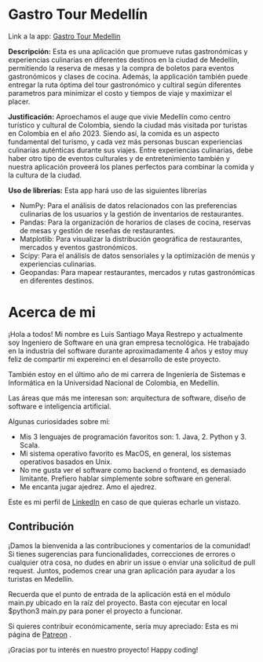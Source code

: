 # Gastro Tour Medellín

Link a la app: [Gastro Tour Medellin](https://ppidaimayals-production.up.railway.app/)

**Descripción:** Esta es una aplicación que promueve rutas gastronómicas y experiencias culinarias en diferentes destinos en la ciudad de Medellín, permitiendo la reserva de mesas y la compra de boletos para eventos gastronómicos y clases de cocina. Además, la applicación también  puede entregar la ruta óptima del tour gastronómico y cultiral según diferentes parametros para minimizar el costo y tiempos de viaje y maximizar el placer.


**Justificación:** Aproechamos el auge que vivie Medellín como centro turístico y cultural de Colombia, siendo la ciudad más visitada por turistas en Colombia en el año 2023. Siendo así, la comida es un aspecto fundamental del turismo, y cada vez más personas buscan experiencias culinarias auténticas durante sus viajes. Entre experiencias culinarias, debe haber otro tipo de eventos culturales y de entretenimiento también y nuestra aplicación proveerá los planes perfectos para combinar la comida y la cultura de la ciudad.

**Uso de librerías:** Esta app hará uso de las siguientes librerías
- NumPy: Para el análisis de datos relacionados con las preferencias culinarias de los usuarios y la gestión de inventarios de restaurantes.
- Pandas: Para la organización de horarios de clases de cocina, reservas de mesas y gestión de reseñas de restaurantes.
- Matplotlib: Para visualizar la distribución geográfica de restaurantes, mercados y eventos gastronómicos.
- Scipy: Para el análisis de datos sensoriales y la optimización de menús y experiencias culinarias.
- Geopandas: Para mapear restaurantes, mercados y rutas gastronómicas en diferentes destinos.


# Acerca de mi


¡Hola a todos! Mi nombre es Luis Santiago Maya Restrepo y actualmente soy Ingeniero de Software en una gran empresa tecnológica. He trabajado en la industria del software durante aproximadamente 4 años y estoy muy feliz de compartir mi expereinci en el desarrollo de este proyecto.

También estoy en el último año de mi carrera de Ingeniería de Sistemas e Informática en la Universidad Nacional de Colombia, en Medellín.

Las áreas que más me interesan son: arquitectura de software, diseño de software e inteligencia artificial.

Algunas curiosidades sobre mí:

- Mis 3 lenguajes de programación favoritos son: 1. Java, 2. Python y 3. Scala.
- Mi sistema operativo favorito es MacOS, en general, los sistemas operativos basados en Unix.
- No me gusta ver el software como backend o frontend, es demasiado limitante. Prefiero hablar simplemente sobre software en general.
- Me encanta jugar ajedrez. Amo el ajedrez.

Este es mi  perfil de [LinkedIn](https://www.linkedin.com/in/luis-santiago-maya-restrepo-753889183/) en caso de que quieras echarle un vistazo.

## Contribución

¡Damos la bienvenida a las contribuciones y comentarios de la comunidad! Si tienes sugerencias para funcionalidades, correcciones de errores o cualquier otra cosa, no dudes en abrir un issue o enviar una solicitud de pull request. Juntos, podemos crear una gran aplicación para ayudar a los turistas en Medellín.

Recuerda que el punto de entrada de la aplicación está en el módulo main.py ubicado en la raíz del proyecto. Basta con ejecutar en local $python3 main.py 
para poner el proyecto a funcionar.

Si quieres contribuir económicamente, sería muy apreciado: Esta es mi página de [Patreon](https://patreon.com/user?u=122587768&utm_medium=unknown&utm_source=join_link&utm_campaign=creatorshare_creator&utm_content=copyLink) .

¡Gracias por tu interés en nuestro proyecto! Happy coding!

